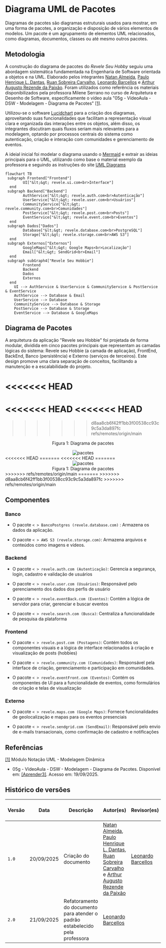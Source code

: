 # Diagrama UML de Pacotes

Diagramas de pacotes são diagramas estruturais usados para mostrar, em uma forma de pacotes, a organização e disposição de vários elementos de modelos. Um pacote é um agrupamento de elementos UML relacionados, como diagramas, documentos, classes ou até mesmo outros pacotes.

## Metodologia

A construção do diagrama de pacotes do _Revele Seu Hobby_ seguiu uma abordagem sistemática fundamentada na Engenharia de Software orientada a objetos e na UML. Elaborado pelos integrantes [Natan Almeida](https://github.com/natanalmeida03), [Paulo Henrique L. Dantas](https://github.com/Nanashii76), [Ruan Sobreira Carvalho](https://github.com/Ruan-Carvalho), [Leonardo Barcellos](https://github.com/oyLeonardo) e [Arthur Augusto Rezende da Paixão](https://github.com/arthur-augusto). Foram utilizados como referência os materiais disponibilizados pela professora Milene Serrano no curso de Arquitetura e Desenho de Software, especificamente o vídeo aula "05g - VídeoAula - DSW - Modelagem - Diagrama de Pacotes" [[1]](#ref1).

Utilizou-se o software [Lucidchart](https://www.lucidchart.com/pages/pt/diagramas-de-comunicacao-uml) para a criação dos diagramas, aproveitando suas funcionalidades que facilitam a representação visual clara e organizada das interações entre os objetos, além disso, os integrantes discutiram quais fluxos seriam mais relevantes para a modelagem, optando por processos centrais do sistema como autenticação, criação e interação com comunidades e gerenciamento de eventos.


A ideial inicial foi modelar o diagrama usando o [Mermaid](https://www.mermaidchart.com/app/projects/0c66e4cf-8fd3-44c4-a270-70529e43d6ef/diagrams/119979bd-782f-4cd7-90b1-6bde08b9d8f8/version/v0.1/edit) e extrair as ideias principais para o UML, utilizando como base o material exemplo da professora e seguindo as instruções do site [UML Diagrams](https://www.uml-diagrams.org/package-diagrams-overview.html)

```mermaid
flowchart TB
 subgraph Frontend["Frontend"]
        UI["&lt;&gt; revele.ui.com<br>Interface"]
  end
 subgraph Backend["Backend"]
        AuthService["&lt;&gt; revele.auth.com<br>Autenticação"]
        UserService["&lt;&gt; revele.user.com<br>Usuários"]
        CommunityService["&lt;&gt; revele.community.com<br>Comunidades"]
        PostService["&lt;&gt; revele.post.com<br>Posts"]
        EventService["&lt;&gt; revele.event.com<br>Eventos"]
  end
 subgraph Dados["Dados"]
        Database["&lt;&gt; revele.database.com<br>PostgreSQL"]
        Storage["&lt;&gt; revele.storage.com<br>AWS S3"]
  end
 subgraph Externos["Externos"]
        GoogleMaps["&lt;&gt; Google Maps<br>Localização"]
        Email["&lt;&gt; SendGrid<br>Email"]
  end
 subgraph subGraph4["Revele Seu Hobbie"]
        Frontend
        Backend
        Dados
        Externos
  end
    UI --> AuthService & UserService & CommunityService & PostService & EventService
    AuthService --> Database & Email
    UserService --> Database
    CommunityService --> Database & Storage
    PostService --> Database & Storage
    EventService --> Database & GoogleMaps
```

## Diagrama de Pacotes

A arquitetura da aplicação "Revele seu Hobbie" foi projetada de forma modular, dividida em cinco pacotes principais que representam as camadas lógicas do sistema: Revele seu Hobbie (a camada de aplicação), FrontEnd, BackEnd, Banco (persistência) e Externo (serviços de terceiros). Este design promove uma clara separação de conceitos, facilitando a manutenção e a escalabilidade do projeto.

<<<<<<< HEAD
=======
<<<<<<< HEAD
<<<<<<< HEAD
=======
>>>>>>> d8aa8cb6f42ff1bb3f00538cc93c9c5a3da897fc
>>>>>>> refs/remotes/origin/main
<div style="text-align: center;">

<p>Figura 1: Diagrama de pacotes</p>
<img src="/assets/diagrama-pacotes.jpg" alt="pacotes" border="0">

</div>
<<<<<<< HEAD
=======
<<<<<<< HEAD
=======
<center>
<img src="assets/diagrama-pacotes.jpg" alt="pacotes" border="0">
<figcaption>Figura 1: Diagrama de pacotes</figcaption>
</center>
>>>>>>> refs/remotes/origin/main
=======
>>>>>>> d8aa8cb6f42ff1bb3f00538cc93c9c5a3da897fc
>>>>>>> refs/remotes/origin/main


## Componentes

### Banco

- O pacote `< > BancoPostgres (revele.database.com)` : Armazena os dados da aplicação.

- O pacote `< > AWS S3 (revele.storage.com)`: Armazena arquivos e conteúdos como imagens e vídeos.

### Backend

- O pacote `< > revele.auth.com (Autenticação)`: Gerencia a segurança, login, cadastro e validação de usuários

- O pacote `< > revele.user.com (Usuários)`: Responsável pelo gerenciamento dos dados dos perfis de usuário

- O pacote `< > revele.eventBack.com (Eventos)`: Contém a lógica de servidor para criar, gerenciar e buscar eventos

- O pacote `< > revele.search.com (Busca)`: Centraliza a funcionalidade de pesquisa da plataforma

### Frontend

- O pacote `< > revele.post.com (Postagens)`: Contém todos os componentes visuais e a lógica de interface relacionados à criação e visualização de posts (hobbies)

- O pacote `< > revele.community.com (Comunidades)`: Responsável pela interface de criação, gerenciamento e participação em comunidades.

- O pacote `< > revele.eventFront.com (Eventos)`: Contém os componentes de UI para a funcionalidade de eventos, como formulários de criação e telas de visualização

### Externo

- O pacote `< > revele.maps.com (Google Maps)`: Fornece funcionalidades de geolocalização e mapas para os eventos presenciais

- O pacote `< > revele.sendgrid.com (SendEmail)`: Responsável pelo envio de e-mails transacionais, como confirmação de cadastro e notificações

## Referências

<a id="ref1"></a>
[[1]](#diagrama-de-pacotes)
Módulo Notação UML - Modelagem Dinâmica

- 05g - VídeoAula - DSW - Modelagem - Diagrama de Pacotes. Disponível em: [[Aprender3]](https://unbbr-my.sharepoint.com/:v:/g/personal/mileneserrano_unb_br/ET671ARgXk9IqVY576GYDv8BV1oQeFKBdIYnUbbxl3gAwA?e=lq7Vfw). Acesso em: 19/09/2025.


## Histórico de versões

| Versão | Data       | Descrição                                                                     | Autor(es)                                                                                                                                                                                                                                         | Revisor(es)                                         | Comentários dos revisores                                                         | Data da revisão |
| ------ | ---------- | ----------------------------------------------------------------------------- | ------------------------------------------------------------------------------------------------------------------------------------------------------------------------------------------------------------------------------------------------- | --------------------------------------------------- | --------------------------------------------------------------------------------- | --------------- |
| `1.0`  | 20/09/2025 | Criação do documento                                                          | [Natan Almeida](https://github.com/natanalmeida03), [Paulo Henrique L. Dantas](https://github.com/Nanashii76), [Ruan Sobreira Carvalho](https://github.com/Ruan-Carvalho) e [Arthur Augusto Rezende da Paixão](https://github.com/arthur-augusto) | [Leonardo Barcellos](https://github.com/oyLeonardo) | Falta dizer quem construiu os diagramas na metodologia e falta também referências | 21/09/2025      |
| `2.0`  | 21/09/2025 | Refatoramento do documento para atender o padrão estabelecido pela professora | [Leonardo Barcellos](https://github.com/oyLeonardo)                                                                                                                                                                                               |                                                     |                                                                                   |       |
